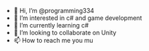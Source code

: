- 👋 Hi, I’m @programming334
- 👀 I’m interested in c# and game development
- 🌱 I’m currently learning c#
- 💞️ I’m looking to collaborate on Unity
- 📫 How to reach me you mu

<!---
programming334/programming334 is a ✨ special ✨ repository because its `README.md` (this file) appears on your GitHub profile.
You can click the Preview link to take a look at your changes.
--->
